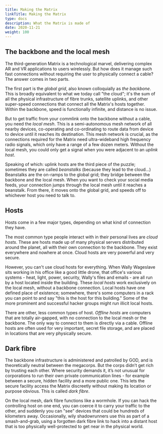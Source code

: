 ```yaml
---
title: Making the Matrix
linkTitle: Making the Matrix
type: docs
description: What the Matrix is made of
date: 2020-11-21
weight: 100
---
```


## The backbone and the local mesh

The third-generation Matrix is a technological marvel, delivering complex AR and VR applications to users wirelessly. But how does it manage such fast connections without requiring the user to physically connect a cable? The answer comes in two parts.

The first part is the *global grid*, also known colloquially as *the backbone*. This is broadly equivalent to what we today call "the cloud"; it's the sum of all the physical infrastructure of fibre trunks, satellite uplinks, and other super-speed connections that connect all the Matrix's hosts together. Within the backbone, speed is functionally infinite, and distance is no issue. 

But to get traffic from your commlink onto the backbone without a cable, you need the *local mesh*. This is a semi-autonomous mesh network of all nearby devices, co-operating and co-ordinating to route data from device to device until it reaches its destination. This mesh network is crucial, as the connections required for the Matrix need ultra-wideband high frequency radio signals, which only have a range of a few dozen meters. Without the local mesh, you could only get a signal when you were adjacent to an *uplink host*.

Speaking of which: uplink hosts are the third piece of the puzzle; sometimes they are called *beanstalks* (because they lead to the cloud...) Beanstalks are the on-ramps to the global grid; they bridge between the backbone and the local mesh. When you want to check your social media feeds, your connection jumps through the local mesh until it reaches a beanstalk. From there, it moves onto the global grid, and speeds off to whichever host you need to talk to.

## Hosts

Hosts come in a few major types, depending on what kind of connection they have.

The most common type people interact with in their personal lives are *cloud hosts*. These are hosts made up of many physical servers distributed around the planet, all with their own connection to the backbone. They exist everywhere and nowhere at once. Cloud hosts are very powerful and very secure.

However, you can't use cloud hosts for everything. When Wally Wageslave sits working in his office like a good little drone, that office's various systems - heat, light, power, security, Wally's files and emails - are all run by a host located inside the building. These *local hosts* work exclusively on the local mesh, without a backbone connection. Local hosts have one defined place of existence; somewhere, there's some computers in a rack you can point to and say "this is the host for this building." Some of the more prominent and successful hacker groups might run illicit local hosts.

There are other, less common types of host. *Offline hosts* are computers that are totally air-gapped, with no connection to the local mesh or the backbone. The only way to connect to them is directly via a cable. Offline hosts are often used for very important, secret file storage, and are placed in locations that are very physically secure.

## Dark fibre

The backbone infrastructure is administered and patrolled by GOD, and is theoretically neutral between the megacorps. But the corps didn’t get rich by trusting each other. Where security demands it, it’s not unusual for corporations to run their own private communication lines - for example between a secure, hidden facility and a more public one. This lets the secure facility access the Matrix discreetly without making its location or purpose obvious. This is called *dark fibre*.

On the local mesh, dark fibre functions like a wormhole. If you can hack the controlling host on one end, you can coerce it to carry your traffic to the other, and suddenly you can "see" devices that could be hundreds of kilometers away. Occasionally, wily shadowrunners use this as part of a smash-and-grab, using a forgotten dark fibre link to hack into a distant host that is too physically well-protected to get near in the physical world.





